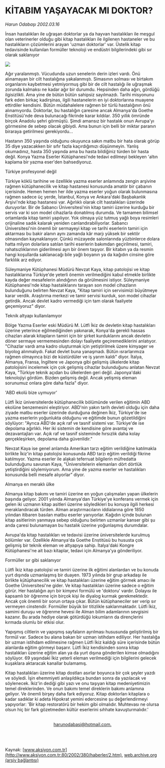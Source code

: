 # KİTABIM YAŞAYACAK MI DOKTOR?

*Harun Odabaşı 2002.03.16*

<div>
 <p class="spot">
  İnsan hastalıkları ile uğraşan doktorlar ya da hayvan hastalıkları ile meşgul olan veterinerler olduğu gibi kitap hastalıkları ile ilgilenen hastaneler ve bu hastalıkların çözümlerini arayan 'uzman doktorlar' var. Üstelik kitap tedavisinde kullanılan formüller teknoloji ve endüstri bilgilerindeki gibi sır olarak saklanıyor
 </p>
 <p class="metin">
 </p>
 <img border="0" src="/web/20020425052914im_/http://www.aksiyon.com.tr/2002/380/resimler/kitap.jpg"/>
 <p class="metin">
  Ağır yaralanmıştı. Vücudunda uzun senelerin derin izleri vardı. Önü alınamayan bir cilt hastalığına yakalanmıştı. Simasının solması ve birtakım organlarını kaybetmesi yetmiyormuş gibi bir de cilt hastalığı ile uğraşmak zorunda kalmaksı ne kadar ağır bir durumdu. Hepsinden daha ağırı, gördüğü ilgisizlikti. Ama yine de bütün bütün sahipsiz sayılmazdı. Tarihi misyonunu fark eden birkaç kadirşinas, ilgili hastanelerin en iyi doktorlarına muayene ettirdiler kendisini. Bütün müdahalelere rağmen bir türlü hastalığının önü alınamıyordu. Doktorlar, bu hastalığın çaresine ancak Almanya'da Goethe Enstitüsü'nde deva bulunacağı fikrinde karar kıldılar. 350 yıllık ömründe birçok Anadolu şehri görmüştü. Şimdi amansız bir hastalık onun Avrupa'yı görmesine de sebep olacak gibiydi. Ama bunun için belli bir miktar paranın biraraya getirilmesi gerekiyordu...
 </p>
 <p class="metin">
  Hastanın 350 yaşında olduğunu okuyunca sakın matbu bir hata olarak görüp 35 diye yazacakken bir sıfır fazla kaçırdığımızı düşünmeyin. Yanlış okumadınız, hasta 350 yaşında ama bu hasta bildiğiniz türden bir hasta değil. Konya Yazma Eserler Kütüphanesi'nde tedavi edilmeyi bekleyen 'altın kaplama bir yazma eser'den bahsediyoruz.
 </p>
 <p class="metin">
  Türkiye profesyonel değil
 </p>
 <p class="metin">
  Türkiye köklü tarihine ve özellikle yazma eserler anlamında zengin arşivine rağmen kütüphanecilik ve kitap hastanesi konusunda amatör bir çabanın içerisinde. Hemen hemen her ilde yazma eserler yoğun olarak bulunmasına rağmen sadece üç yerde, İstanbul, Konya ve Ankara'daki Başbakanlık Arşivi'nde kitap hastanesi var. Ağırlıklı olarak cilt hastalıkları üzerinde duruyorlar. Bir de Sabancı Üniversitesi'nin kitap tamiri üzerine kurduğu bir servis var ki son model cihazlarla donatılmış durumda. Ve tamamen bilimsel ortamlarda kitap tamiri yapılıyor. Yok olmaya yüz tutmuş yağlı boya resimleri orijinaline sadık kalarak yeniden canlandırabiliyorlar. Sabancı Üniversitesi'nin önemli bir sermayeyi kitap ve tarihi eserlerin tamiri için aktarması bu bakir alanın aynı zamanda kâr marjı yüksek bir sektör olmasından kaynaklanıyor. Çünkü müzayede salonlarında yüzbinlerce dolara hatta milyon dolarlara satılan tarihi eserlerin bakımdan geçirilmesi, tamiri, rahatsızlıklarının giderilmesi ayrı bir önem taşıyor. Bir kitabın ya da resmin hangi koşullarda saklanacağı bile yağlı boyanın ya da kağıdın cinsine göre farklılık arz ediyor.
 </p>
 <p class="metin">
  Süleymaniye Kütüphanesi Müdürü Nevzat Kaya, kitap patolojisi ve kitap hastalıklarına Türkiye'de yeterli önemin verilmediğini kabul etmekle birlikte kayda değer mesafelerin alındığının da görülmesini istiyor. Süleymaniye Kütüphanesi'nde kitap hastalıklarını tarayan son model cihazların bulunduğunu belirten Nevzat Kaya, "Kitap tamiri için servisimizi büyütmeye karar verdik. Araştırma merkezi ve tamir servisi kurduk, son model cihazlar getirdik. Ancak devlet kadro vermediği için tam olarak faaliyete geçemiyoruz" diyor.
 </p>
 <p class="metin">
  Teknik altyapı kullanılamıyor
 </p>
 <p class="metin">
  Bölge Yazma Eserler eski Müdürü M. Lütfi İkiz de devletin kitap hastalıkları üzerine yeterince eğilmediğinden yakınarak, Konya'da gerekli hassas cihazları alarak kitapların tamiri için bir şirket kurduklarını ancak devletin döner sermaye vermemesinden dolayı faaliyete geçiremediklerini anlatıyor. "Cihazlar vardı ama kadro oluşturmak için yetiştirilmek üzere kimyager ve biyolog alınmalıydı. Fakat devlet buna yanaşmadı. Bütün ısrarlarımıza rağmen olmayınca bizi de küstürdüler ve iş yarım kaldı" diyor. İtalya, Almanya, Fransa, İngiltere ve Japonya gibi gelişmiş ülkelerde kitap patolojisini incelemek için çok gelişmiş cihazlar bulunduğunu anlatan Nevzat Kaya, "Türkiye teknik açıdan bu ülkelerden geri değil. Japonya'daki teknolojiyi gördüm. Bizden gelişmiş değil. Ancak yetişmiş eleman sorunumuz onlara göre daha fazla" diyor.
 </p>
 <p class="metin">
  'ABD ekolü bize uymuyor'
 </p>
 <p class="metin">
  Lütfi İkiz üniversitelerde kütüphanecilik bölümünde verilen eğitimin ABD ekolüne benzemesini eleştiriyor. ABD'nin yakın tarih devleti olduğu için daha ziyade matbu eserler üzerinde durduğuna değinen İkiz, Türkiye'de ise yazma eserlerin yoğunlukta olduğunu ve eğitimde bunun gözetildiğini söylüyor: "Ayrıca ABD'de açık raf ve tasnif sistemi var. Türkiye'de ise depolama ağırlıklı. Her iki sistemin de kendisine göre avantaj ve dezavantajları var. Açık raf ve tasnif sisteminde hırsızlık daha kolay gerçekleşirken, depolama daha güvenlidir."
 </p>
 <p class="metin">
  Nevzat Kaya ise genel anlamda Amerikan tarzı eğitim verildiğine katılmakla birlikte İkiz'in kitap patolojisi konusunda ABD tarzı eğitim verildiği fikrine katılmıyor. Yazma eserler ile alakalı teferruat bilgilerin müfredatta bulunduğunu savunan Kaya, "Üniversitelerin elemanları dört dörtlük yetiştirdiğini söylemiyorum. Ama yine de yazma eserler ve hastalıkları konusunda belli mesafe alıyorlar" diyor.
 </p>
 <p class="metin">
  Almanya en meraklı ülke
 </p>
 <p class="metin">
  Almanya kitap bakımı ve tamiri üzerine en yoğun çalışmaları yapan ülkelerin başında geliyor. 2001 yılında Almanya'dan Türkiye'ye konferans vermek için gelen iki  uzmanın kitap asitleri üzerine söyledikleri bu konuya ilgili herkesi meraklandıracak türden. Alman araştırmacıların iddialarına göre 1850 yılından itibaren basılan matbu eserler yanıyorlar. Kağıdın içinde bulunan kitap asitlerinin yanmaya sebep olduğunu belirten uzmanlar kanser gibi şu anda çaresi bulunamayan bu hastalık üzerine yoğunlaşmış durumdalar.
 </p>
 <p class="metin">
  Avrupa'da kitap hastalıkları ve tedavisi üzerine üniversitelerde kurulmuş bölümler var. Özellikle Almanya'da Goethe Enstitüsü bu hususta çok gelişmiş bir teknik eleman ve altyapıya sahip. İtalya'daki Kongre Kütüphanesi'ne ait bazı kitaplar, tedavi için Almanya'ya gönderiliyor.
 </p>
 <p class="metin">
  Formüller sır gibi saklanıyor
 </p>
 <p class="metin">
  Lütfi İkiz kitap patolojisi ve tamiri üzerine ilk eğitimi alanlardan ve bu konuda yurt dışında uzmanlaşmış bir duayen. 1973 yılında bir grup arkadaşı ile birlikte kütüphanecilik ve kitap hastalıkları üzerine eğitim görmek amacı ile Goethe Üniversitesi'ne gider. Ve kitap hastalıkları üzerine sadece o eğitim görür. Her hastalığın ayrı bir kimyevi formülü ve 'doktoru' vardır. Dolayısı ile kapsamlı bir öğrenme için birçok kişi ile diyalog kurmak gerekmektedir. Ancak çok önemli bir sorun ortaya çıkar. Bütün kütüphaneciler ser verip sır vermeyen cinstendir. Formüller büyük bir titizlikle saklanmaktadır. Lütfi İkiz, samimi duruşu ve öğrenme hevesi ile Alman bilim adamlarının sevgisini kazanır. Bu arada hediye olarak götürdüğü lokumların da dirençlerini kırmada olumlu bir etkisi olur.
 </p>
 <p class="metin">
  Yapışmış ciltlerin ve yapışmış sayfaların ayrılması hususunda geliştirilmiş bir formül var. Sadece bu alana bakan bir uzman istihdam ediliyor. Her hastalığa bir uzman istihdam edilmesine rağmen Lütfi İkiz kaldığı süre içerisinde bütün alanlarda eğitim görmeyi başarır. Lütfi İkiz kendisinden sonra kitap hastalıkları üzerine eğitim alan ya da yurt dışına gönderilen kimse olmadığını söylüyor. 69 yaşındaki İkiz yeterli eleman verilmediği için bilgilerini gelecek kuşaklara aktaracak kanallar bulamamış.
 </p>
 <p class="metin">
  Kitap hastalıkları üzerine kitap dostları asırlar boyunca bir çok şeyler yazdı ve söyledi. İşin ehemmiyeti anlaşıldıkça bundan sonra da yazılacak ve söylenecek. İkiz'in dediği gibi yazı ve onu taşıyan kitap medeniyetimizin temel direklerinden. Ve onun bakımı temel direklerin bakımı anlamına geliyor. Ve önemli birşey daha fark ediyoruz. Kitap doktorları kitaplara o kadar sadıklar ki adeta Hipokrat yemini edercesine şu değerlendirmeyi yapıyorlar: 'Bir kitap restoratörü bir hekim gibi olmalıdır. Muhtevası ne olursa olsun hiç bir fark gözetmeden kültür eserlerini sıhhate kavuşturmalıdır.'
 </p>
 <br/>
 <center>
  <a class="anaorta" href="http://web.archive.org/web/20020425052914/mailto:harunodabasi@hotmail.com.">
   harunodabasi@hotmail.com.
  </a>
 </center>
 <br/>
 <br/>
 <br/>
</div>

Kaynak: [www.aksiyon.com.tr](http://www.aksiyon.com.tr:80/2002/380/haberler/2.htm), [web.archive.org (arşiv bağlantısı)](http://web.archive.org/web/20020425052914/http://www.aksiyon.com.tr:80/2002/380/haberler/2.htm)
